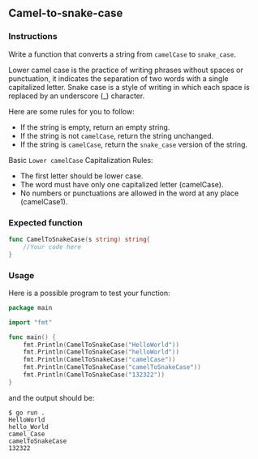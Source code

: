 ## Camel-to-snake-case 

### Instructions
Write a function that converts a string from `camelCase` to `snake_case`.

Lower camel case is the practice of writing phrases without spaces or punctuation, it indicates the separation of two words with a single capitalized letter. Snake case is a style of writing in which each space is replaced by an underscore (_) character.

Here are some rules for you to follow:

- If the string is empty, return an empty string.
- If the string is not `camelCase`, return the string unchanged.
- If the string is `camelCase`, return the `snake_case` version of the string.

Basic `Lower camelCase` Capitalization Rules:

- The first letter should be lower case.
- The word must have only one capitalized letter (camelCase). 
- No numbers or punctuations are allowed in the word at any place (camelCase1).


### Expected function 
```go
func CamelToSnakeCase(s string) string{
    //Your code here
}
```

### Usage 

Here is a possible program to test your function:

```go
package main

import "fmt"

func main() {
    fmt.Println(CamelToSnakeCase("HelloWorld")) 
    fmt.Println(CamelToSnakeCase("helloWorld"))
    fmt.Println(CamelToSnakeCase("camelCase"))
    fmt.Println(CamelToSnakeCase("camelToSnakeCase"))
    fmt.Println(CamelToSnakeCase("132322"))
}
```

and the output should be:

```console
$ go run .
HelloWorld
hello_World
camel_Case
camelToSnakeCase
132322
```


